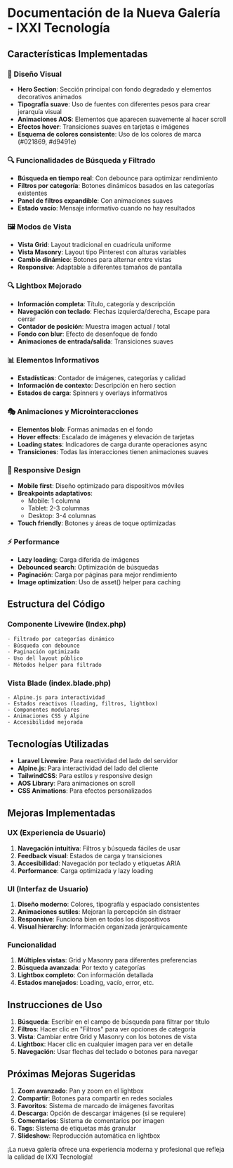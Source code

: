 # Documentación de la Nueva Galería - IXXI Tecnología

## Características Implementadas

### 🎨 Diseño Visual
- **Hero Section**: Sección principal con fondo degradado y elementos decorativos animados
- **Tipografía suave**: Uso de fuentes con diferentes pesos para crear jerarquía visual
- **Animaciones AOS**: Elementos que aparecen suavemente al hacer scroll
- **Efectos hover**: Transiciones suaves en tarjetas e imágenes
- **Esquema de colores consistente**: Uso de los colores de marca (#021869, #d9491e)

### 🔍 Funcionalidades de Búsqueda y Filtrado
- **Búsqueda en tiempo real**: Con debounce para optimizar rendimiento
- **Filtros por categoría**: Botones dinámicos basados en las categorías existentes
- **Panel de filtros expandible**: Con animaciones suaves
- **Estado vacío**: Mensaje informativo cuando no hay resultados

### 🖼️ Modos de Vista
- **Vista Grid**: Layout tradicional en cuadrícula uniforme
- **Vista Masonry**: Layout tipo Pinterest con alturas variables
- **Cambio dinámico**: Botones para alternar entre vistas
- **Responsive**: Adaptable a diferentes tamaños de pantalla

### 🔍 Lightbox Mejorado
- **Información completa**: Título, categoría y descripción
- **Navegación con teclado**: Flechas izquierda/derecha, Escape para cerrar
- **Contador de posición**: Muestra imagen actual / total
- **Fondo con blur**: Efecto de desenfoque de fondo
- **Animaciones de entrada/salida**: Transiciones suaves

### 📊 Elementos Informativos
- **Estadísticas**: Contador de imágenes, categorías y calidad
- **Información de contexto**: Descripción en hero section
- **Estados de carga**: Spinners y overlays informativos

### 🎭 Animaciones y Microinteracciones
- **Elementos blob**: Formas animadas en el fondo
- **Hover effects**: Escalado de imágenes y elevación de tarjetas
- **Loading states**: Indicadores de carga durante operaciones async
- **Transiciones**: Todas las interacciones tienen animaciones suaves

### 📱 Responsive Design
- **Mobile first**: Diseño optimizado para dispositivos móviles
- **Breakpoints adaptativos**: 
  - Mobile: 1 columna
  - Tablet: 2-3 columnas
  - Desktop: 3-4 columnas
- **Touch friendly**: Botones y áreas de toque optimizadas

### ⚡ Performance
- **Lazy loading**: Carga diferida de imágenes
- **Debounced search**: Optimización de búsquedas
- **Paginación**: Carga por páginas para mejor rendimiento
- **Image optimization**: Uso de asset() helper para caching

## Estructura del Código

### Componente Livewire (Index.php)
```php
- Filtrado por categorías dinámico
- Búsqueda con debounce
- Paginación optimizada
- Uso del layout público
- Métodos helper para filtrado
```

### Vista Blade (index.blade.php)
```blade
- Alpine.js para interactividad
- Estados reactivos (loading, filtros, lightbox)
- Componentes modulares
- Animaciones CSS y Alpine
- Accesibilidad mejorada
```

## Tecnologías Utilizadas

- **Laravel Livewire**: Para reactividad del lado del servidor
- **Alpine.js**: Para interactividad del lado del cliente
- **TailwindCSS**: Para estilos y responsive design
- **AOS Library**: Para animaciones on scroll
- **CSS Animations**: Para efectos personalizados

## Mejoras Implementadas

### UX (Experiencia de Usuario)
1. **Navegación intuitiva**: Filtros y búsqueda fáciles de usar
2. **Feedback visual**: Estados de carga y transiciones
3. **Accesibilidad**: Navegación por teclado y etiquetas ARIA
4. **Performance**: Carga optimizada y lazy loading

### UI (Interfaz de Usuario)
1. **Diseño moderno**: Colores, tipografía y espaciado consistentes
2. **Animaciones sutiles**: Mejoran la percepción sin distraer
3. **Responsive**: Funciona bien en todos los dispositivos
4. **Visual hierarchy**: Información organizada jerárquicamente

### Funcionalidad
1. **Múltiples vistas**: Grid y Masonry para diferentes preferencias
2. **Búsqueda avanzada**: Por texto y categorías
3. **Lightbox completo**: Con información detallada
4. **Estados manejados**: Loading, vacío, error, etc.

## Instrucciones de Uso

1. **Búsqueda**: Escribir en el campo de búsqueda para filtrar por título
2. **Filtros**: Hacer clic en "Filtros" para ver opciones de categoría
3. **Vista**: Cambiar entre Grid y Masonry con los botones de vista
4. **Lightbox**: Hacer clic en cualquier imagen para ver en detalle
5. **Navegación**: Usar flechas del teclado o botones para navegar

## Próximas Mejoras Sugeridas

1. **Zoom avanzado**: Pan y zoom en el lightbox
2. **Compartir**: Botones para compartir en redes sociales
3. **Favoritos**: Sistema de marcado de imágenes favoritas
4. **Descarga**: Opción de descargar imágenes (si se requiere)
5. **Comentarios**: Sistema de comentarios por imagen
6. **Tags**: Sistema de etiquetas más granular
7. **Slideshow**: Reproducción automática en lightbox

¡La nueva galería ofrece una experiencia moderna y profesional que refleja la calidad de IXXI Tecnología!
